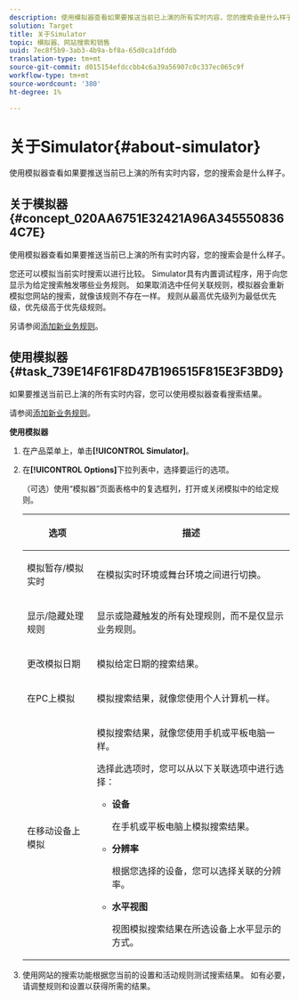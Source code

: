 ```yaml
---
description: 使用模拟器查看如果要推送当前已上演的所有实时内容，您的搜索会是什么样子。
solution: Target
title: 关于Simulator
topic: 模拟器、网站搜索和销售
uuid: 7ec8f5b9-3ab3-4b9a-bf8a-65d0ca1dfddb
translation-type: tm+mt
source-git-commit: d015154efdccbb4c6a39a56907c0c337ec065c9f
workflow-type: tm+mt
source-wordcount: '380'
ht-degree: 1%

---
```



# 关于Simulator{#about-simulator}

使用模拟器查看如果要推送当前已上演的所有实时内容，您的搜索会是什么样子。

## 关于模拟器{#concept_020AA6751E32421A96A3455508364C7E}

使用模拟器查看如果要推送当前已上演的所有实时内容，您的搜索会是什么样子。

您还可以模拟当前实时搜索以进行比较。 Simulator具有内置调试程序，用于向您显示为给定搜索触发哪些业务规则。 如果取消选中任何关联规则，模拟器会重新模拟您网站的搜索，就像该规则不存在一样。 规则从最高优先级列为最低优先级，优先级高于优先级规则。

另请参阅[添加新业务规则](c-about-rules-menu/c-about-business-rules.md#task_BD3B31ED48BB4B1B8F1DCD3BFA2528E7)。

## 使用模拟器{#task_739E14F61F8D47B196515F815E3F3BD9}

如果要推送当前已上演的所有实时内容，您可以使用模拟器查看搜索结果。

请参阅[添加新业务规则](c-about-rules-menu/c-about-business-rules.md#task_BD3B31ED48BB4B1B8F1DCD3BFA2528E7)。

**使用模拟器**

1. 在产品菜单上，单击&#x200B;**[!UICONTROL Simulator]**。
1. 在&#x200B;**[!UICONTROL Options]**&#x200B;下拉列表中，选择要运行的选项。

   <!-- 
   
   r_simulator_page_options.xml
   
   -->

   （可选）使用“模拟器”页面表格中的复选框列，打开或关闭模拟中的给定规则。

   <table> 
    <thead> 
      <tr> 
      <th colname="col1" class="entry"> <p>选项 </p> </th> 
      <th colname="col2" class="entry"> <p>描述 </p> </th> 
      </tr> 
    </thead>
    <tbody> 
      <tr> 
      <td colname="col1"> <p><span class="uicontrol">模拟暂存/模拟实时</span> </p> </td> 
      <td colname="col2"> <p>在模拟实时环境或舞台环境之间进行切换。 </p> </td> 
      </tr> 
      <tr> 
      <td colname="col1"> <p><span class="uicontrol">显示/隐藏处理规则</span> </p> </td> 
      <td colname="col2"> <p>显示或隐藏触发的所有处理规则，而不是仅显示业务规则。 </p> </td> 
      </tr> 
      <tr> 
      <td colname="col1"> <p><span class="uicontrol">更改模拟日期</span> </p> </td> 
      <td colname="col2"> <p>模拟给定日期的搜索结果。 </p> </td> 
      </tr> 
      <tr> 
      <td colname="col1"> <p><span class="uicontrol">在PC上模拟</span> </p> </td> 
      <td colname="col2"> <p>模拟搜索结果，就像您使用个人计算机一样。 </p> </td> 
      </tr> 
      <tr> 
      <td colname="col1"> <p><span class="uicontrol">在移动设备上模拟</span> </p> </td> 
      <td colname="col2"> <p>模拟搜索结果，就像您使用手机或平板电脑一样。 </p> <p>选择此选项时，您可以从以下关联选项中进行选择： </p> 
        <ul id="ul_2A9901418212486A8EE67A78CB99CBE4"> 
        <li id="li_B210E954DF0D44C397718112C72C2103"> <b><span class="uicontrol">设备</span></b> <p>在手机或平板电脑上模拟搜索结果。 </p> </li> 
        <li id="li_90B64EAA0B57446A90CE22172E703594"> <b><span class="uicontrol">分辨率</span></b> <p>根据您选择的设备，您可以选择关联的分辨率。 </p> </li> 
        <li id="li_042AF9FA3FA846EDB48F7296DB361515"> <b><span class="uicontrol">水平视图</span></b> <p>视图模拟搜索结果在所选设备上水平显示的方式。 </p> </li> 
        </ul> </td> 
      </tr> 
    </tbody> 
    </table>

1. 使用网站的搜索功能根据您当前的设置和活动规则测试搜索结果。 如有必要，请调整规则和设置以获得所需的结果。
